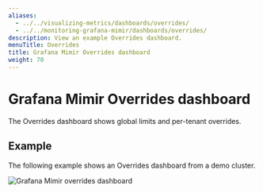 ```yaml
---
aliases:
  - ../../visualizing-metrics/dashboards/overrides/
  - ../../monitoring-grafana-mimir/dashboards/overrides/
description: View an example Overrides dashboard.
menuTitle: Overrides
title: Grafana Mimir Overrides dashboard
weight: 70
---
```


# Grafana Mimir Overrides dashboard

The Overrides dashboard shows global limits and per-tenant overrides.

## Example

The following example shows an Overrides dashboard from a demo cluster.

![Grafana Mimir overrides dashboard](mimir-overrides.png)
